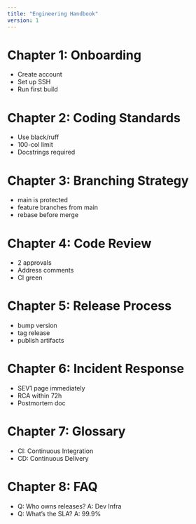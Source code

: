 ```yaml
---
title: "Engineering Handbook"
version: 1
---
```


# Chapter 1: Onboarding
- Create account
- Set up SSH
- Run first build
<!-- Ch1 filler 001 -->
<!-- Ch1 filler 002 -->
<!-- Ch1 filler 003 -->
<!-- Ch1 filler 004 -->
<!-- Ch1 filler 005 -->
<!-- Ch1 filler 006 -->
<!-- Ch1 filler 007 -->
<!-- Ch1 filler 008 -->
<!-- Ch1 filler 009 -->
<!-- Ch1 filler 010 -->
<!-- Ch1 filler 011 -->
<!-- Ch1 filler 012 -->
<!-- Ch1 filler 013 -->
<!-- Ch1 filler 014 -->
<!-- Ch1 filler 015 -->
<!-- Ch1 filler 016 -->
<!-- Ch1 filler 017 -->
<!-- Ch1 filler 018 -->
<!-- Ch1 filler 019 -->
<!-- Ch1 filler 020 -->
<!-- Ch1 filler 021 -->
<!-- Ch1 filler 022 -->
<!-- Ch1 filler 023 -->
<!-- Ch1 filler 024 -->
<!-- Ch1 filler 025 -->
<!-- Ch1 filler 026 -->
<!-- Ch1 filler 027 -->
<!-- Ch1 filler 028 -->
<!-- Ch1 filler 029 -->
<!-- Ch1 filler 030 -->

# Chapter 2: Coding Standards
- Use black/ruff
- 100-col limit
- Docstrings required
<!-- Ch2 filler 001 -->
<!-- Ch2 filler 002 -->
<!-- Ch2 filler 003 -->
<!-- Ch2 filler 004 -->
<!-- Ch2 filler 005 -->
<!-- Ch2 filler 006 -->
<!-- Ch2 filler 007 -->
<!-- Ch2 filler 008 -->
<!-- Ch2 filler 009 -->
<!-- Ch2 filler 010 -->
<!-- Ch2 filler 011 -->
<!-- Ch2 filler 012 -->
<!-- Ch2 filler 013 -->
<!-- Ch2 filler 014 -->
<!-- Ch2 filler 015 -->
<!-- Ch2 filler 016 -->
<!-- Ch2 filler 017 -->
<!-- Ch2 filler 018 -->
<!-- Ch2 filler 019 -->
<!-- Ch2 filler 020 -->
<!-- Ch2 filler 021 -->
<!-- Ch2 filler 022 -->
<!-- Ch2 filler 023 -->
<!-- Ch2 filler 024 -->
<!-- Ch2 filler 025 -->
<!-- Ch2 filler 026 -->
<!-- Ch2 filler 027 -->
<!-- Ch2 filler 028 -->
<!-- Ch2 filler 029 -->
<!-- Ch2 filler 030 -->

# Chapter 3: Branching Strategy
- main is protected
- feature branches from main
- rebase before merge
<!-- Ch3 filler 001 -->
<!-- Ch3 filler 002 -->
<!-- Ch3 filler 003 -->
<!-- Ch3 filler 004 -->
<!-- Ch3 filler 005 -->
<!-- Ch3 filler 006 -->
<!-- Ch3 filler 007 -->
<!-- Ch3 filler 008 -->
<!-- Ch3 filler 009 -->
<!-- Ch3 filler 010 -->
<!-- Ch3 filler 011 -->
<!-- Ch3 filler 012 -->
<!-- Ch3 filler 013 -->
<!-- Ch3 filler 014 -->
<!-- Ch3 filler 015 -->
<!-- Ch3 filler 016 -->
<!-- Ch3 filler 017 -->
<!-- Ch3 filler 018 -->
<!-- Ch3 filler 019 -->
<!-- Ch3 filler 020 -->
<!-- Ch3 filler 021 -->
<!-- Ch3 filler 022 -->
<!-- Ch3 filler 023 -->
<!-- Ch3 filler 024 -->
<!-- Ch3 filler 025 -->
<!-- Ch3 filler 026 -->
<!-- Ch3 filler 027 -->
<!-- Ch3 filler 028 -->
<!-- Ch3 filler 029 -->
<!-- Ch3 filler 030 -->

# Chapter 4: Code Review
- 2 approvals
- Address comments
- CI green
<!-- Ch4 filler 001 -->
<!-- Ch4 filler 002 -->
<!-- Ch4 filler 003 -->
<!-- Ch4 filler 004 -->
<!-- Ch4 filler 005 -->
<!-- Ch4 filler 006 -->
<!-- Ch4 filler 007 -->
<!-- Ch4 filler 008 -->
<!-- Ch4 filler 009 -->
<!-- Ch4 filler 010 -->
<!-- Ch4 filler 011 -->
<!-- Ch4 filler 012 -->
<!-- Ch4 filler 013 -->
<!-- Ch4 filler 014 -->
<!-- Ch4 filler 015 -->
<!-- Ch4 filler 016 -->
<!-- Ch4 filler 017 -->
<!-- Ch4 filler 018 -->
<!-- Ch4 filler 019 -->
<!-- Ch4 filler 020 -->
<!-- Ch4 filler 021 -->
<!-- Ch4 filler 022 -->
<!-- Ch4 filler 023 -->
<!-- Ch4 filler 024 -->
<!-- Ch4 filler 025 -->
<!-- Ch4 filler 026 -->
<!-- Ch4 filler 027 -->
<!-- Ch4 filler 028 -->
<!-- Ch4 filler 029 -->
<!-- Ch4 filler 030 -->

# Chapter 5: Release Process
- bump version
- tag release
- publish artifacts
<!-- Ch5 filler 001 -->
<!-- Ch5 filler 002 -->
<!-- Ch5 filler 003 -->
<!-- Ch5 filler 004 -->
<!-- Ch5 filler 005 -->
<!-- Ch5 filler 006 -->
<!-- Ch5 filler 007 -->
<!-- Ch5 filler 008 -->
<!-- Ch5 filler 009 -->
<!-- Ch5 filler 010 -->
<!-- Ch5 filler 011 -->
<!-- Ch5 filler 012 -->
<!-- Ch5 filler 013 -->
<!-- Ch5 filler 014 -->
<!-- Ch5 filler 015 -->
<!-- Ch5 filler 016 -->
<!-- Ch5 filler 017 -->
<!-- Ch5 filler 018 -->
<!-- Ch5 filler 019 -->
<!-- Ch5 filler 020 -->
<!-- Ch5 filler 021 -->
<!-- Ch5 filler 022 -->
<!-- Ch5 filler 023 -->
<!-- Ch5 filler 024 -->
<!-- Ch5 filler 025 -->
<!-- Ch5 filler 026 -->
<!-- Ch5 filler 027 -->
<!-- Ch5 filler 028 -->
<!-- Ch5 filler 029 -->
<!-- Ch5 filler 030 -->

# Chapter 6: Incident Response
- SEV1 page immediately
- RCA within 72h
- Postmortem doc
<!-- Ch6 filler 001 -->
<!-- Ch6 filler 002 -->
<!-- Ch6 filler 003 -->
<!-- Ch6 filler 004 -->
<!-- Ch6 filler 005 -->
<!-- Ch6 filler 006 -->
<!-- Ch6 filler 007 -->
<!-- Ch6 filler 008 -->
<!-- Ch6 filler 009 -->
<!-- Ch6 filler 010 -->
<!-- Ch6 filler 011 -->
<!-- Ch6 filler 012 -->
<!-- Ch6 filler 013 -->
<!-- Ch6 filler 014 -->
<!-- Ch6 filler 015 -->
<!-- Ch6 filler 016 -->
<!-- Ch6 filler 017 -->
<!-- Ch6 filler 018 -->
<!-- Ch6 filler 019 -->
<!-- Ch6 filler 020 -->
<!-- Ch6 filler 021 -->
<!-- Ch6 filler 022 -->
<!-- Ch6 filler 023 -->
<!-- Ch6 filler 024 -->
<!-- Ch6 filler 025 -->
<!-- Ch6 filler 026 -->
<!-- Ch6 filler 027 -->
<!-- Ch6 filler 028 -->
<!-- Ch6 filler 029 -->
<!-- Ch6 filler 030 -->

# Chapter 7: Glossary
- CI: Continuous Integration
- CD: Continuous Delivery
<!-- Ch7 filler 001 -->
<!-- Ch7 filler 002 -->
<!-- Ch7 filler 003 -->
<!-- Ch7 filler 004 -->
<!-- Ch7 filler 005 -->
<!-- Ch7 filler 006 -->
<!-- Ch7 filler 007 -->
<!-- Ch7 filler 008 -->
<!-- Ch7 filler 009 -->
<!-- Ch7 filler 010 -->
<!-- Ch7 filler 011 -->
<!-- Ch7 filler 012 -->
<!-- Ch7 filler 013 -->
<!-- Ch7 filler 014 -->
<!-- Ch7 filler 015 -->
<!-- Ch7 filler 016 -->
<!-- Ch7 filler 017 -->
<!-- Ch7 filler 018 -->
<!-- Ch7 filler 019 -->
<!-- Ch7 filler 020 -->
<!-- Ch7 filler 021 -->
<!-- Ch7 filler 022 -->
<!-- Ch7 filler 023 -->
<!-- Ch7 filler 024 -->
<!-- Ch7 filler 025 -->
<!-- Ch7 filler 026 -->
<!-- Ch7 filler 027 -->
<!-- Ch7 filler 028 -->
<!-- Ch7 filler 029 -->
<!-- Ch7 filler 030 -->

# Chapter 8: FAQ
- Q: Who owns releases? A: Dev Infra
- Q: What’s the SLA? A: 99.9%
<!-- Ch8 filler 001 -->
<!-- Ch8 filler 002 -->
<!-- Ch8 filler 003 -->
<!-- Ch8 filler 004 -->
<!-- Ch8 filler 005 -->
<!-- Ch8 filler 006 -->
<!-- Ch8 filler 007 -->
<!-- Ch8 filler 008 -->
<!-- Ch8 filler 009 -->
<!-- Ch8 filler 010 -->
<!-- Ch8 filler 011 -->
<!-- Ch8 filler 012 -->
<!-- Ch8 filler 013 -->
<!-- Ch8 filler 014 -->
<!-- Ch8 filler 015 -->
<!-- Ch8 filler 016 -->
<!-- Ch8 filler 017 -->
<!-- Ch8 filler 018 -->
<!-- Ch8 filler 019 -->
<!-- Ch8 filler 020 -->
<!-- Ch8 filler 021 -->
<!-- Ch8 filler 022 -->
<!-- Ch8 filler 023 -->
<!-- Ch8 filler 024 -->
<!-- Ch8 filler 025 -->
<!-- Ch8 filler 026 -->
<!-- Ch8 filler 027 -->
<!-- Ch8 filler 028 -->
<!-- Ch8 filler 029 -->
<!-- Ch8 filler 030 -->